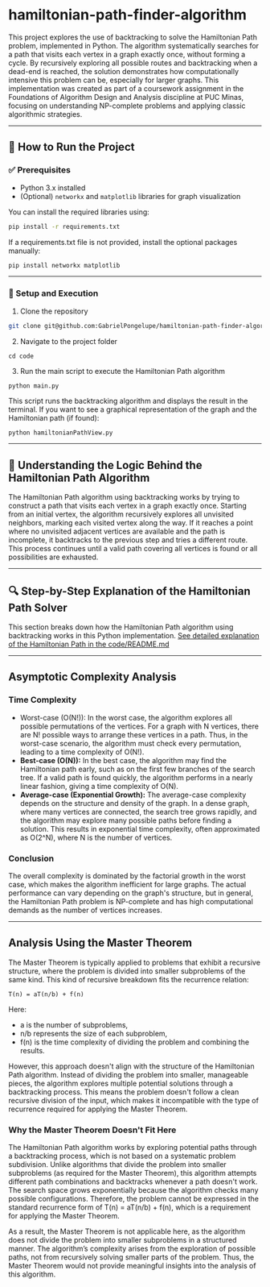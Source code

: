 # hamiltonian-path-finder-algorithm

This project explores the use of backtracking to solve the Hamiltonian Path problem, implemented in Python. The algorithm systematically searches for a path that visits each vertex in a graph exactly once, without forming a cycle. By recursively exploring all possible routes and backtracking when a dead-end is reached, the solution demonstrates how computationally intensive this problem can be, especially for larger graphs. This implementation was created as part of a coursework assignment in the Foundations of Algorithm Design and Analysis discipline at PUC Minas, focusing on understanding NP-complete problems and applying classic algorithmic strategies.

---

## 🚀 How to Run the Project

### ✅ Prerequisites

- Python 3.x installed  
- (Optional) `networkx` and `matplotlib` libraries for graph visualization  

You can install the required libraries using:

```bash
pip install -r requirements.txt
```
If a requirements.txt file is not provided, install the optional packages manually:

```bash
pip install networkx matplotlib
```
---

### 📂 Setup and Execution
1. Clone the repository

```bash
git clone git@github.com:GabrielPongelupe/hamiltonian-path-finder-algorithm.git
```

2. Navigate to the project folder
```
cd code
```

3. Run the main script to execute the Hamiltonian Path algorithm

```bash
python main.py
```
This script runs the backtracking algorithm and displays the result in the terminal.
If you want to see a graphical representation of the graph and the Hamiltonian path (if found):
```
python hamiltonianPathView.py
```
---

## 🧩 Understanding the Logic Behind the Hamiltonian Path Algorithm
The Hamiltonian Path algorithm using backtracking works by trying to construct a path that visits each vertex in a graph exactly once. Starting from an initial vertex, the algorithm recursively explores all unvisited neighbors, marking each visited vertex along the way. If it reaches a point where no unvisited adjacent vertices are available and the path is incomplete, it backtracks to the previous step and tries a different route. This process continues until a valid path covering all vertices is found or all possibilities are exhausted.

---

## 🔍 Step-by-Step Explanation of the Hamiltonian Path Solver
This section breaks down how the Hamiltonian Path algorithm using backtracking works in this Python implementation.
[See detailed explanation of the Hamiltonian Path in the code/README.md](code/README.md)

---

## Asymptotic Complexity Analysis
### Time Complexity
* Worst-case (O(N!)): In the worst case, the algorithm explores all possible permutations of the vertices. For a graph with N vertices, there are N! possible ways to arrange these vertices in a path. Thus, in the worst-case scenario, the algorithm must check every permutation, leading to a time complexity of O(N!).
* __Best-case (O(N)):__ In the best case, the algorithm may find the Hamiltonian path early, such as on the first few branches of the search tree. If a valid path is found quickly, the algorithm performs in a nearly linear fashion, giving a time complexity of O(N).
* __Average-case (Exponential Growth):__ The average-case complexity depends on the structure and density of the graph. In a dense graph, where many vertices are connected, the search tree grows rapidly, and the algorithm may explore many possible paths before finding a solution. This results in exponential time complexity, often approximated as O(2^N), where N is the number of vertices.



### Conclusion
The overall complexity is dominated by the factorial growth in the worst case, which makes the algorithm inefficient for large graphs. The actual performance can vary depending on the graph's structure, but in general, the Hamiltonian Path problem is NP-complete and has high computational demands as the number of vertices increases.

---

## Analysis Using the Master Theorem
The Master Theorem is typically applied to problems that exhibit a recursive structure, where the problem is divided into smaller subproblems of the same kind. This kind of recursive breakdown fits the recurrence relation:
```
T(n) = aT(n/b) + f(n)
```
Here:
* a is the number of subproblems,
* n/b represents the size of each subproblem,
* f(n) is the time complexity of dividing the problem and combining the results.

However, this approach doesn't align with the structure of the Hamiltonian Path algorithm. Instead of dividing the problem into smaller, manageable pieces, the algorithm explores multiple potential solutions through a backtracking process. This means the problem doesn't follow a clean recursive division of the input, which makes it incompatible with the type of recurrence required for applying the Master Theorem.

### Why the Master Theorem Doesn't Fit Here
The Hamiltonian Path algorithm works by exploring potential paths through a backtracking process, which is not based on a systematic problem subdivision. Unlike algorithms that divide the problem into smaller subproblems (as required for the Master Theorem), this algorithm attempts different path combinations and backtracks whenever a path doesn't work. The search space grows exponentially because the algorithm checks many possible configurations. Therefore, the problem cannot be expressed in the standard recurrence form of T(n) = aT(n/b) + f(n), which is a requirement for applying the Master Theorem.

As a result, the Master Theorem is not applicable here, as the algorithm does not divide the problem into smaller subproblems in a structured manner. The algorithm’s complexity arises from the exploration of possible paths, not from recursively solving smaller parts of the problem. Thus, the Master Theorem would not provide meaningful insights into the analysis of this algorithm.

























